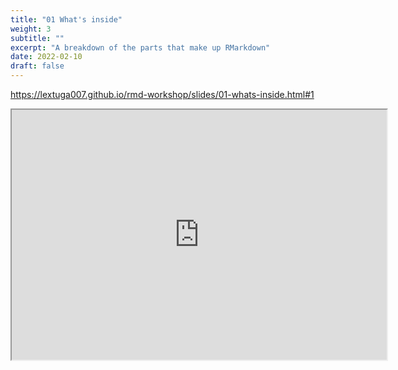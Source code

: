 ```yaml
---
title: "01 What's inside"
weight: 3
subtitle: ""
excerpt: "A breakdown of the parts that make up RMarkdown"
date: 2022-02-10
draft: false
---
```


https://lextuga007.github.io/rmd-workshop/slides/01-whats-inside.html#1

<iframe src="https://lextuga007.github.io/rmd-workshop/slides/01-whats-inside.html#1" width="600" height="400" loading="lazy" allowfullscreen></iframe> <script>fitvids('.shareagain', {players: 'iframe'});</script>

